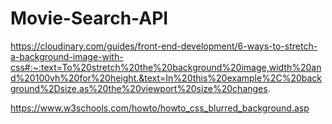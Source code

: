# Movie-Search-API

https://cloudinary.com/guides/front-end-development/6-ways-to-stretch-a-background-image-with-css#:~:text=To%20stretch%20the%20background%20image,width%20and%20100vh%20for%20height.&text=In%20this%20example%2C%20background%2Dsize,as%20the%20viewport%20size%20changes.

https://www.w3schools.com/howto/howto_css_blurred_background.asp


 
